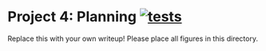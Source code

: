 # Project 4: Planning [![tests](../../../badges/submit-proj4/pipeline.svg)](../../../pipelines/submit-proj4/latest)

Replace this with your own writeup! Please place all figures in this directory.

